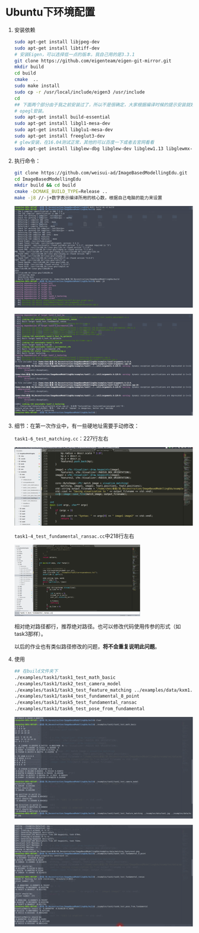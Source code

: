 # Ubuntu下环境配置

1. 安装依赖

   ```bash
   sudo apt-get install libjpeg-dev
   sudo apt-get install libtiff-dev
   # 安装Eigen，可以选择低一点的版本，我自己用的是3.3.1
   git clone https://github.com/eigenteam/eigen-git-mirror.git
   mkdir build
   cd build
   cmake  ..
   sudo make install
   sudo cp -r /usr/local/include/eigen3 /usr/include 
   cd 
   ## 下面两个部分由于我之前安装过了，所以不是很确定，大家根据编译时候的提示安装就好，实在不行百度一下。
   # opegl安装。
   sudo apt-get install build-essential
   sudo apt-get install libgl1-mesa-dev
   sudo apt-get install libglu1-mesa-dev
   sudo apt-get install freeglut3-dev
   # glew安装，在16.04测试正常，其他的可以百度一下或者去官网看看
   sudo apt-get install libglew-dbg libglew-dev libglew1.13 libglewmx-dbg libglewmx-dev libglewmx1.13 glew-utils 
   ```

2. 执行命令：

   ```bash
   git clone https://github.com/weisui-ad/ImageBasedModellingEdu.git
   cd ImageBasedModellingEdu
   mkdir build && cd build
   cmake -DCMAKE_BUILD_TYPE=Release .. 
   make -j8 //-j+数字表示编译所用的核心数，根据自己电脑的能力来设置
   ```

   <img src="image/0-1623939278775.png" style="zoom: 50%;" />

   ![](image/1.png)

3. 细节：在第一次作业中，有一些硬地址需要手动修改：

   `task1-6_test_matching.cc`：227行左右

   ![](image/4-1623939028901.png)

   `task1-4_test_fundamental_ransac.cc`中218行左右

   <img src="image/5-1623939143282.png" style="zoom: 33%;" />

   相对绝对路径都行，推荐绝对路径。也可以修改代码使用传参的形式（如task3那样）。

   以后的作业也有类似路径修改的问题，**将不会重复说明此问题**。

4. 使用

   ```bash
   ## 在build文件夹下
   ./examples/task1/task1_test_math_basic
   ./examples/task1/task2_test_camera_model
   ./examples/task1/task3_test_feature_matching ../examples/data/kxm1.jpg ../examples/data/kxm2.jpg 
   ./examples/task1/task4_test_fundamental_8_point 
   ./examples/task1/task5_test_fundamental_ransac 
   ./examples/task1/task6_test_pose_from_fundamental 
   ```

   ![](image/2.png)

   ![](image/3-1623939864294.png)

